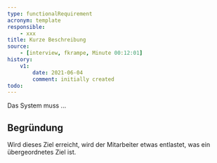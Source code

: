 ```yaml
---
type: functionalRequirement
acronym: template
responsible: 
    - xxx
title: Kurze Beschreibung
source:
    - [interview, fkrampe, Minute 00:12:01]
history:
    v1:
        date: 2021-06-04
        comment: initially created
todo: 
---
```


Das System muss ...

## Begründung

Wird dieses Ziel erreicht, wird der Mitarbeiter etwas entlastet, was ein übergeordnetes Ziel ist.

